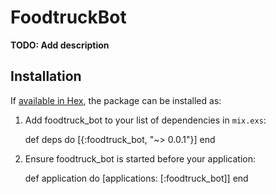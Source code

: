 # FoodtruckBot

**TODO: Add description**

## Installation

If [available in Hex](https://hex.pm/docs/publish), the package can be installed as:

  1. Add foodtruck_bot to your list of dependencies in `mix.exs`:

        def deps do
          [{:foodtruck_bot, "~> 0.0.1"}]
        end

  2. Ensure foodtruck_bot is started before your application:

        def application do
          [applications: [:foodtruck_bot]]
        end

